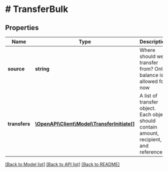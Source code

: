 # # TransferBulk

## Properties

Name | Type | Description | Notes
------------ | ------------- | ------------- | -------------
**source** | **string** | Where should we transfer from? Only balance is allowed for now |
**transfers** | [**\OpenAPI\Client\Model\TransferInitiate[]**](TransferInitiate.md) | A list of transfer object. Each object should contain amount, recipient, and reference |

[[Back to Model list]](../../README.md#models) [[Back to API list]](../../README.md#endpoints) [[Back to README]](../../README.md)
